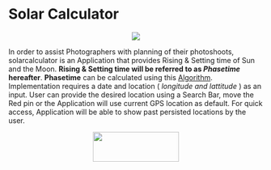 <h1>Solar Calculator</h1>

<p align="center"><img src="https://raw.githubusercontent.com/ramt57/SolarCalculator/master/app/release/Screenshot_2018-11-13-23-06-15-086_com.ramt57.solarcalc.png" ></p>

In order to assist Photographers with planning of their photoshoots, solarcalculator is an Application that provides Rising & Setting time of Sun and the Moon. **Rising & Setting time will be referred to as _Phasetime_ hereafter**. 
**Phasetime** can be calculated using this [Algorithm](https://web.archive.org/web/20161202180207/http://williams.best.vwh.net/sunrise_sunset_algorithm.htm). Implementation requires a date and location ( _longitude and lattitude_ ) as an input. User can provide the desired location using a Search Bar, move the Red pin or the Application will use current GPS location as default. For quick access, Application will be able to show past persisted locations by the user.

<p align="center"><a target="_blank" href="https://raw.githubusercontent.com/ramt57/SolarCalculator/master/app/release/app-release.apk"><img src="https://github.com/ramt57/MangaTrend/blob/master/app/src/main/res/drawable/apk-logo.png" height="59" width="170"></a></p>
